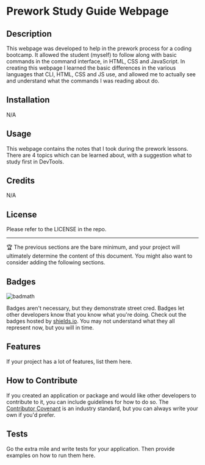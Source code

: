 # Prework Study Guide Webpage

## Description
This webpage was developed to help in the prework process for a coding bootcamp. It allowed the student (myself) to follow along with basic commands in the command interface, in HTML, CSS and JavaScript. In creating this webpage I learned the basic differences in the various languages that CLI, HTML, CSS and JS use, and allowed me to actually see and understand what the commands I was reading about do. 


## Installation

N/A

## Usage

This webpage contains the notes that I took during the prework lessons. There are 4 topics which can be learned about, with a suggestion what to study first in DevTools. 


## Credits
N/A

## License

Please refer to the LICENSE in the repo.

---

🏆 The previous sections are the bare minimum, and your project will ultimately determine the content of this document. You might also want to consider adding the following sections.

## Badges

![badmath](https://img.shields.io/github/languages/top/nielsenjared/badmath)

Badges aren't necessary, but they demonstrate street cred. Badges let other developers know that you know what you're doing. Check out the badges hosted by [shields.io](https://shields.io/). You may not understand what they all represent now, but you will in time.

## Features

If your project has a lot of features, list them here.

## How to Contribute

If you created an application or package and would like other developers to contribute to it, you can include guidelines for how to do so. The [Contributor Covenant](https://www.contributor-covenant.org/) is an industry standard, but you can always write your own if you'd prefer.

## Tests

Go the extra mile and write tests for your application. Then provide examples on how to run them here.